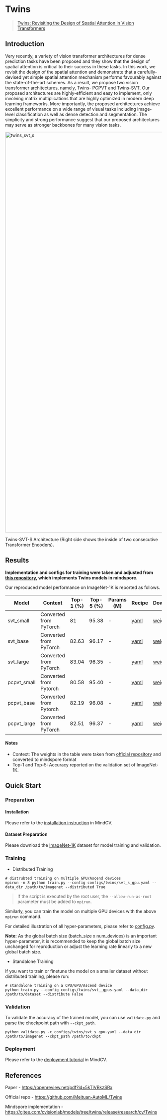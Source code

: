 
# Twins
> [Twins: Revisiting the Design of Spatial Attention in Vision Transformers](https://openreview.net/pdf?id=5kTlVBkzSRx)

## Introduction

Very recently, a variety of vision transformer architectures for dense prediction tasks have been proposed and they show that the design of spatial attention is critical to their success in these tasks. In this work, we revisit the design of the spatial attention and demonstrate that a carefully-devised yet simple spatial attention mechanism performs favourably against the state-of-the-art schemes. As a result, we propose two vision transformer architectures, namely, Twins- PCPVT and Twins-SVT. Our proposed architectures are highly-efficient and easy to implement, only involving matrix multiplications that are highly optimized in modern deep learning frameworks. More importantly, the proposed architectures achieve excellent performance on a wide range of visual tasks including image- level classification as well as dense detection and segmentation. The simplicity and strong performance suggest that our proposed architectures may serve as stronger backbones for many vision tasks.

<img width="1285" alt="twins_svt_s" src="https://user-images.githubusercontent.com/41994229/224014703-ed5ee3ed-3e82-46fb-bd34-289519095a7e.png">

Twins-SVT-S Architecture (Right side shows the inside of two consecutive Transformer Encoders).

## Results

**Implementation and configs for training were taken and adjusted from [this repository](https://gitee.com/cvisionlab/models/tree/twins/release/research/cv/Twins), which implements Twins models in mindspore.**

Our reproduced model performance on ImageNet-1K is reported as follows.

<div align="center">

| Model    | Context  | Top-1 (%) | Top-5 (%) | Params (M) | Recipe                                                                                        | Download                                                                               |
|----------|----------|-----------|-----------|------------|-----------------------------------------------------------------------------------------------|----------------------------------------------------------------------------------------|
| svt_small | Converted from PyTorch | 81     | 95.38     | -       | [yaml](https://github.com/mindspore-lab/mindcv/blob/main/configs/twins/svt_s_gpu.yaml) | [weights](https://storage.googleapis.com/huawei-mindspore-hk/Twins/converted/svt_s_new.ckpt) |
| svt_base | Converted from PyTorch | 82.63 | 96.17 | - | [yaml](https://github.com/mindspore-lab/mindcv/blob/main/configs/twins/svt_s_gpu.yaml) | [weights](https://storage.googleapis.com/huawei-mindspore-hk/Twins/converted/svt_b_new.ckpt) |
| svt_large | Converted from PyTorch | 83.04 | 96.35 | - | [yaml](https://github.com/mindspore-lab/mindcv/blob/main/configs/twins/svt_s_gpu.yaml) | [weights](https://storage.googleapis.com/huawei-mindspore-hk/Twins/converted/svt_l_new.ckpt) |
| pcpvt_small | Converted from Pytorch | 80.58 | 95.40 | - |[yaml](https://github.com/mindspore-lab/mindcv/blob/main/configs/twins/pcpvt_l_gpu.yaml) | [weights](https://storage.googleapis.com/huawei-mindspore-hk/Twins/converted/pcpvt_s_new.ckpt) |
| pcpvt_base | Converted from Pytorch | 82.19 | 96.08 | - | [yaml](https://github.com/mindspore-lab/mindcv/blob/main/configs/twins/pcpvt_l_gpu.yaml) | [weights](https://storage.googleapis.com/huawei-mindspore-hk/Twins/converted/pcpvt_b_new.ckpt) |
| pcpvt_large | Converted from PyTorch | 82.51 | 96.37 | - | [yaml](https://github.com/mindspore-lab/mindcv/blob/main/configs/twins/pcpvt_l_gpu.yaml) | [weights](https://storage.googleapis.com/huawei-mindspore-hk/Twins/converted/pcpvt_l_new.ckpt)

</div>

#### Notes

- Context: The weights in the table were taken from [official repository](https://github.com/Meituan-AutoML/Twins) and converted to mindspore format
- Top-1 and Top-5: Accuracy reported on the validation set of ImageNet-1K.

## Quick Start

### Preparation

#### Installation
Please refer to the [installation instruction](https://github.com/mindspore-ecosystem/mindcv#installation) in MindCV.

#### Dataset Preparation
Please download the [ImageNet-1K](https://www.image-net.org/challenges/LSVRC/2012/index.php) dataset for model training and validation.

### Training

* Distributed Training


```shell
# distrubted training on multiple GPU/Ascend devices
mpirun -n 8 python train.py --config configs/twins/svt_s_gpu.yaml --data_dir /path/to/imagenet --distributed True
```

> If the script is executed by the root user, the `--allow-run-as-root` parameter must be added to `mpirun`.

Similarly, you can train the model on multiple GPU devices with the above `mpirun` command.

For detailed illustration of all hyper-parameters, please refer to [config.py](https://github.com/mindspore-lab/mindcv/blob/main/config.py).

**Note:**  As the global batch size  (batch_size x num_devices) is an important hyper-parameter, it is recommended to keep the global batch size unchanged for reproduction or adjust the learning rate linearly to a new global batch size.

* Standalone Training

If you want to train or finetune the model on a smaller dataset without distributed training, please run:

```shell
# standalone training on a CPU/GPU/Ascend device
python train.py --config configs/twins/svt__gpus.yaml --data_dir /path/to/dataset --distribute False
```

### Validation

To validate the accuracy of the trained model, you can use `validate.py` and parse the checkpoint path with `--ckpt_path`.

```shell
python validate.py -c configs/twins/svt_s_gpu.yaml --data_dir /path/to/imagenet --ckpt_path /path/to/ckpt
```

### Deployment

Please refer to the [deployment tutorial](https://github.com/mindspore-lab/mindcv/blob/main/tutorials/deployment.md) in MindCV.

## References

Paper - https://openreview.net/pdf?id=5kTlVBkzSRx

Official repo - https://github.com/Meituan-AutoML/Twins

Mindspore implementation - https://gitee.com/cvisionlab/models/tree/twins/release/research/cv/Twins
